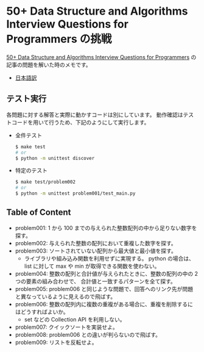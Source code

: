 # 50+ Data Structure and Algorithms Interview Questions for Programmers の挑戦

[50+ Data Structure and Algorithms Interview Questions for Programmers][hackernoon] の記事の問題を解いた時のメモです。

* [日本語訳][postd]

[hackernoon]: https://hackernoon.com/50-data-structure-and-algorithms-interview-questions-for-programmers-b4b1ac61f5b0
[postd]: https://postd.cc/50-data-structure-and-algorithms-interview-questions-for-programmers/

## テスト実行

各問題に対する解答と実際に動かすコードは別にしています。
動作確認はテストコードを用いて行うため、下記のようにして実行します。

* 全件テスト

  ```sh
  $ make test
  # or
  $ python -m unittest discover
  ```
* 特定のテスト

  ```sh
  $ make test/problem002
  # or
  $ python -m unittest problem001/test_main.py
  ```

## Table of Content

* problem001: 1 から 100 までの与えられた整数配列の中から足りない数字を探す。
* problem002: 与えられた整数の配列において重複した数字を探す。
* problem003: ソートされていない配列から最大値と最小値を探す。
  * ライブラリや組み込み関数を利用せずに実現する。
    python の場合は、 list に対して max や min が取得できる関数を使わない。
* problem004: 整数の配列と合計値が与えられたときに、整数の配列の中の 2 つの要素の組み合わせで、
  合計値と一致するパターンを全て探す。
* problem005: problem006 と同じような問題で、回答へのリンク先が問題と異なっているように見えるので飛ばす。
* problem006: 整数の配列内に複数の重複がある場合に、重複を削除するにはどうすればよいか。
  * set などの Collection API を利用しない。
* problem007: クイックソートを実装せよ。
* problem008: problem006 との違いが判らないので飛ばす。
* problem009: リストを反転せよ。

